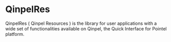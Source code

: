 # QinpelRes

QinpelRes ( Qinpel Resources ) is the library for user applications with a wide set of functionalities available on Qinpel, the Quick Interface for Pointel platform.
